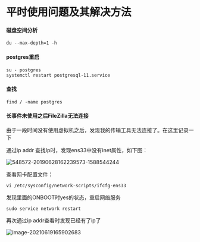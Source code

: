 # 平时使用问题及其解决方法

#### 磁盘空间分析

```
du --max-depth=1 -h
```

#### postgres重启

```
su - postgres
systemctl restart postgresql-11.service
```

#### 查找

```
find / -name postgres
```







#### 长事件未使用之后FileZilla无法连接

由于一段时间没有使用虚拟机之后，发现我的传输工具无法连接了。在这里记录一下

通过ip addr 查找Ip时，发现ens33中没有inet属性，如下图：

![548572-20190628162239573-1588544244](https://youcai922.github.io/99.src/img/548572-20190628162239573-1588544244.png)

查看网卡配置文件：

```
vi /etc/sysconfig/network-scripts/ifcfg-ens33 
```

发现里面的ONBOOT时yes的状态，重启网络服务

```
sudo service network restart
```

再次通过ip addr查看时发现已经有了ip了

![image-20210619165902683](https://youcai922.github.io/99.src/img/image-20210619165902683.png)

